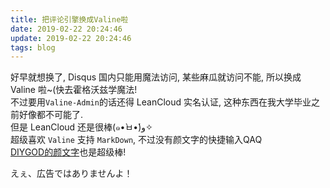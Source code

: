 ```yaml
---
title: 把评论引擎换成Valine啦
date: 2019-02-22 20:24:46
update: 2019-02-22 20:24:46
tags: blog
---
```


好早就想换了, Disqus 国内只能用魔法访问, 某些麻瓜就访问不能, 所以换成 Valine 啦~(快去霍格沃兹学魔法!  
不过要用`Valine-Admin`的话还得 LeanCloud 实名认证, 这种东西在我大学毕业之前好像都不可能了.  
但是 LeanCloud 还是很棒(๑•̀ㅂ•́)و✧  
超级喜欢 `Valine` 支持 `MarkDown`, 不过没有颜文字的快捷输入QAQ    
[DIYGOD的颜文字](https://github.com/DIYgod/OwO)也是超级棒!

えぇ、広告ではありませんよ！